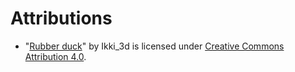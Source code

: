 




# Attributions

* "[Rubber duck](https://skfb.ly/6TsSv)" by Ikki_3d is licensed under [Creative Commons Attribution 4.0](http://creativecommons.org/licenses/by/4.0/).

